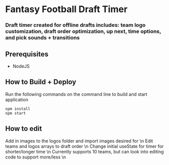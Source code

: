 # Fantasy Football Draft Timer

### Draft timer created for offline drafts includes: team logo customization, draft order optimization, up next, time options, and pick sounds + transitions

## Prerequisites

* NodeJS

## How to Build + Deploy

Run the following commands on the command line to build and start application
```
npm install
npm start
```

## How to edit
Add in images to the logos folder and import images desired for \n
Edit teams and logos arrays to draft order \n
Change initial useState for timer for shorter/longer time \n
Currently supports 10 teams, but can look into editing code to support more/less \n
